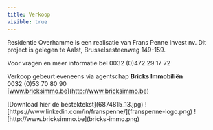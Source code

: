 ```yaml
---
title: Verkoop
visible: true
---
```


Residentie Overhamme is een realisatie van Frans Penne Invest nv. Dit project is gelegen te Aalst, Brusselsesteenweg 149-159.

Voor vragen en meer informatie bel 0032 (0)472 29 17 72 

Verkoop gebeurt eveneens via agentschap **Bricks Immobiliën**<br/>
0032 (0)53 70 80 90<br/>
[www.bricksimmo.be](http://www.bricksimmo.be)<br/>

<span class="downloads">
[Download hier de bestektekst](6874815_13.jpg)
</span>

<span class="row row--logo">
![https://www.linkedin.com/in/franspenne/](franspenne-logo.png)
![http://www.bricksimmo.be](bricks-immo.png)
</span>

